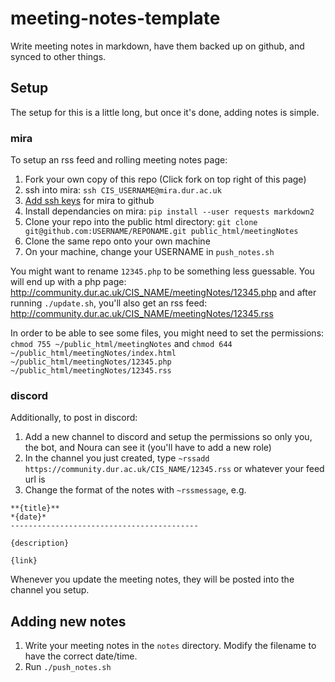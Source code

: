# meeting-notes-template
Write meeting notes in markdown, have them backed up on github, and synced to other things.

## Setup
The setup for this is a little long, but once it's done, adding notes is simple.
### mira
To setup an rss feed and rolling meeting notes page:
1. Fork your own copy of this repo (Click fork on top right of this page)
2. ssh into mira: `ssh CIS_USERNAME@mira.dur.ac.uk`
3. [Add ssh keys](https://help.github.com/en/github/authenticating-to-github/connecting-to-github-with-ssh) for mira to github
4. Install dependancies on mira: `pip install --user requests markdown2`
5. Clone your repo into the public html directory: `git clone git@github.com:USERNAME/REPONAME.git public_html/meetingNotes`
6. Clone the same repo onto your own machine
7. On your machine, change your USERNAME in `push_notes.sh`

You might want to rename `12345.php` to be something less guessable. You will end up with a php page: http://community.dur.ac.uk/CIS_NAME/meetingNotes/12345.php and after running `./update.sh`, you'll also get an rss feed: http://community.dur.ac.uk/CIS_NAME/meetingNotes/12345.rss

In order to be able to see some files, you might need to set the permissions: `chmod 755 ~/public_html/meetingNotes` and `chmod 644 ~/public_html/meetingNotes/index.html ~/public_html/meetingNotes/12345.php ~/public_html/meetingNotes/12345.rss`

### discord
Additionally, to post in discord:
1. Add a new channel to discord and setup the permissions so only you, the bot, and Noura can see it (you'll have to add a new role)
2. In the channel you just created, type `~rssadd https://community.dur.ac.uk/CIS_NAME/12345.rss` or whatever your feed url is
3. Change the format of the notes with `~rssmessage`, e.g.
```
**{title}**
*{date}*
------------------------------------------

{description}

{link}
```
Whenever you update the meeting notes, they will be posted into the channel you setup.

## Adding new notes
1. Write your meeting notes in the `notes` directory. Modify the filename to have the correct date/time.
2. Run `./push_notes.sh`

